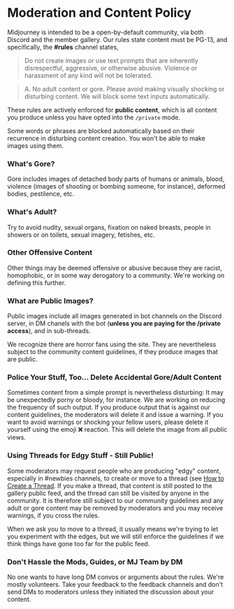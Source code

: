 # Moderation and Content Policy

Midjourney is intended to be a open-by-default community, via both  Discord and the member gallery.  Our rules state content must be PG-13, and specifically, the **#rules** channel states, 

> Do not create images or use text prompts that are inherently disrespectful, aggressive, or otherwise abusive. Violence or harassment of any kind will not be tolerated.

> A. No adult content or gore. Please avoid making visually shocking or disturbing content. We will block some text inputs automatically.


These rules are actively enforced for **public content**, which is all content you produce unless you have opted into the `/private` mode.

Some words or phrases are blocked automatically based on their recurrence in disturbing content creation.  You won't be able to make images using them.

### What's Gore?

Gore includes images of detached body parts of humans or animals, blood, violence (images of shooting or bombing someone, for instance), deformed bodies, pestilence, etc.

### What's Adult?

Try to avoid nudity, sexual organs, fixation on naked breasts, people in showers or on toilets, sexual imagery, fetishes, etc.

### Other Offensive Content

Other things may be deemed offensive or abusive because they are racist, homophobic, or in some way derogatory to a community. We're working on defining this further.

### What are Public Images?

Public images include all images generated in bot channels on the Discord server, in DM chanels with the bot (**unless you are paying for the /private access**), and in sub-threads.

We recognize there are horror fans using the site. They are nevertheless subject to the community content guidelines, if they produce images that are public.

### Police Your Stuff, Too... Delete Accidental Gore/Adult Content

Sometimes content from a simple prompt is nevertheless disturbing: It may be unexpectedly porny or bloody, for instance.  We are working on reducing the frequency of such output.  If you produce output that is against our content guidelines, the moderators will delete it and issue a warning.  If you want to avoid warnings or shocking your fellow users, please delete it yourself using the emoji ❌ reaction.  This will delete the image from all public views.

### Using Threads for Edgy Stuff - Still Public!

Some moderators may request people who are producing "edgy" content, especially in #newbies channels, to create or move to a thread (see [How to Create a Thread](usage-screenshots#how-to-create-a-thread.md).  If you make a thread, that content is still posted to the gallery public feed, and the thread can still be visited by anyone in the community. It is therefore still subject to our community guidelines and any adult or gore content may be removed by moderators and you may receive warnings, if you cross the rules. 

When we ask you to move to a thread, it usually means we're trying to let you experiment with the edges, but we will still enforce the guidelines if we think things have gone too far for the public feed.

### Don't Hassle the Mods, Guides, or MJ Team by DM

No one wants to have long DM convos or arguments about the rules.  We're mostly volunteers.  Take your feedback to the feedback channels and don't send DMs to moderators unless they initiated the discussion about your content.



